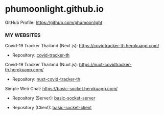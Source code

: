 # phumoonlight.github.io

GitHub Profile: https://github.com/phumoonlight

### MY WEBSITES

Covid-19 Tracker Thailand (Next.js): https://covidtracker-th.herokuapp.com/

- Repository: [covid-tracker-th](https://github.com/phumoonlight/covid-tracker-th)

Covid-19 Tracker Thailand (Nuxt.js): https://nuxt-covidtracker-th.herokuapp.com/

- Repository: [nuxt-covid-tracker-th](https://github.com/phumoonlight/nuxt-covid-tracker-th)

Simple Web Chat: https://basic-socket.herokuapp.com/

- Repository (Server): [basic-socket-server](https://github.com/phumoonlight/basic-socket-server)

- Repository (Client): [basic-socket-client](https://github.com/phumoonlight/basic-socket-client)
